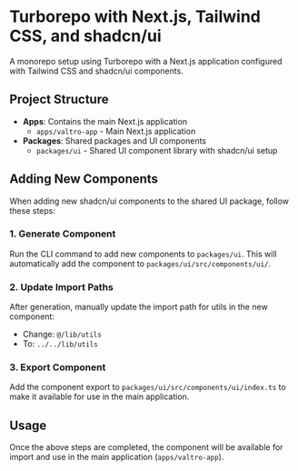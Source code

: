 # Turborepo with Next.js, Tailwind CSS, and shadcn/ui

A monorepo setup using Turborepo with a Next.js application configured with Tailwind CSS and shadcn/ui components.

## Project Structure

- **Apps**: Contains the main Next.js application
  - `apps/valtro-app` - Main Next.js application
- **Packages**: Shared packages and UI components
  - `packages/ui` - Shared UI component library with shadcn/ui setup

## Adding New Components

When adding new shadcn/ui components to the shared UI package, follow these steps:

### 1. Generate Component
Run the CLI command to add new components to `packages/ui`. This will automatically add the component to `packages/ui/src/components/ui/`.

### 2. Update Import Paths
After generation, manually update the import path for utils in the new component:
- Change: `@/lib/utils`
- To: `../../lib/utils`

### 3. Export Component
Add the component export to `packages/ui/src/components/ui/index.ts` to make it available for use in the main application.

## Usage

Once the above steps are completed, the component will be available for import and use in the main application (`apps/valtro-app`).